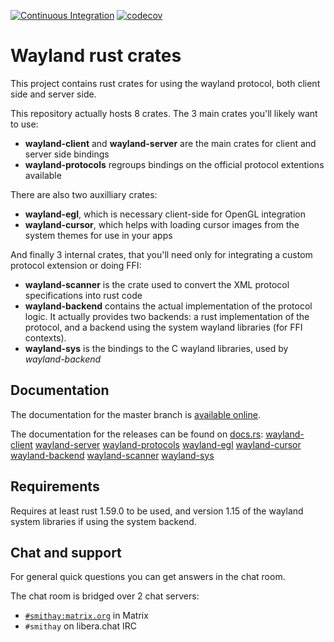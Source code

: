 [![Continuous Integration](https://github.com/Smithay/wayland-rs/workflows/Continuous%20Integration/badge.svg)](https://github.com/Smithay/wayland-rs/actions?query=workflow%3A%22Continuous+Integration%22)
[![codecov](https://codecov.io/gh/Smithay/wayland-rs/branch/master/graph/badge.svg)](https://codecov.io/gh/Smithay/wayland-rs)

# Wayland rust crates

This project contains rust crates for using the wayland protocol, both client side and server side.

This repository actually hosts 8 crates. The 3 main crates you'll likely want to use:

- **wayland-client** and **wayland-server** are the main crates for client and server side bindings
- **wayland-protocols** regroups bindings on the official protocol extentions available

There are also two auxilliary crates:

- **wayland-egl**, which is necessary client-side for OpenGL integration
- **wayland-cursor**, which helps with loading cursor images from the system themes for use in your apps

And finally 3 internal crates, that you'll need only for integrating a custom protocol extension or doing FFI:

- **wayland-scanner** is the crate used to convert the XML protocol specifications into rust code
- **wayland-backend** contains the actual implementation of the protocol logic. It actually provides two
  backends: a rust implementation of the protocol, and a backend using the system wayland libraries (for
  FFI contexts).
- **wayland-sys** is the bindings to the C wayland libraries, used by *wayland-backend*

## Documentation

The documentation for the master branch is [available online](https://smithay.github.io/wayland-rs/).

The documentation for the releases can be found on [docs.rs](https://docs.rs/):
[wayland-client](https://docs.rs/wayland-client/)
[wayland-server](https://docs.rs/wayland-server/)
[wayland-protocols](https://docs.rs/wayland-protocols/)
[wayland-egl](https://docs.rs/wayland-egl/)
[wayland-cursor](https://docs.rs/wayland-cursor/)
[wayland-backend](https://docs.rs/wayland-backend/)
[wayland-scanner](https://docs.rs/wayland-scanner/)
[wayland-sys](https://docs.rs/wayland-sys/)

## Requirements

Requires at least rust 1.59.0 to be used, and version 1.15 of the wayland system libraries if using the
system backend.

## Chat and support

For general quick questions you can get answers in the chat room.

The chat room is bridged over 2 chat servers:

- [`#smithay:matrix.org`](https://matrix.to/#/#smithay:matrix.org) in Matrix
- `#smithay` on libera.chat IRC
